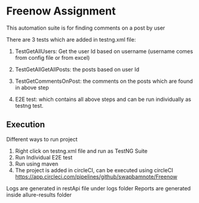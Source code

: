 # Freenow Assignment

This automation suite is for finding comments on a post by user

There are 3 tests which are added in testng.xml file:

1. TestGetAllUsers: Get the user Id based on username (username comes from config file or from excel)
2. TestGetAllGetAllPosts: the posts based on user Id
3. TestGetCommentsOnPost: the comments on the posts which are found in above step


1. E2E test: which contains all above steps and can be run individually as testng test.


## Execution

Different ways to run project
1. Right click on testng.xml file and run as TestNG Suite
2. Run Individual E2E test
3. Run using maven
4. The project is added in circleCI, can be executed using circleCI
https://app.circleci.com/pipelines/github/swapbamnote/Freenow


Logs are generated in restApi file under logs folder
Reports are generated inside allure-results folder



